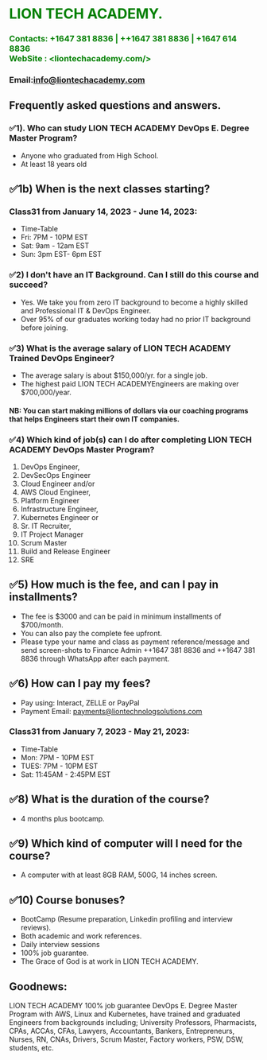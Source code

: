 #  **<span style="color:green">LION TECH ACADEMY.</span>**
### **<span style="color:green">Contacts: +1647 381 8836 | ++1647 381 8836 | +1647 614 8836 <br> WebSite : <liontechacademy.com/></span>**
### **Email:info@liontechacademy.com**

## Frequently asked questions and answers.
### ✅1). Who can study LION TECH ACADEMY DevOps E. Degree Master Program?
+ Anyone who graduated from High School.
+ At least 18 years old

## ✅1b)	When is the next classes starting?  
### Class31 from January 14, 2023 - June 14, 2023:
+ Time-Table
+ Fri: 7PM - 10PM EST
+ Sat: 9am - 12am EST
+ Sun: 3pm EST- 6pm  EST 

### ✅2)	I don't have an IT Background. Can I still do this course and succeed? 
+ Yes. We take you from zero IT background to become a highly skilled and Professional IT & DevOps Engineer.
+ Over 95% of our graduates working today had no prior IT background before joining.

### ✅3)	What is the average salary of LION TECH ACADEMY Trained DevOps Engineer? 
+ The average salary is about $150,000/yr. for a single job.
+ The highest paid LION TECH ACADEMYEngineers are making over $700,000/year. 
#### NB: You can start making millions of dollars via our coaching programs that helps Engineers start their own IT companies.

### ✅4)	Which kind of job(s) can I do after completing LION TECH ACADEMY DevOps Master Program?

 1. DevOps Engineer,
 2. DevSecOps Engineer
 3. Cloud Engineer and/or 
 4. AWS Cloud Engineer,
 4. Platform Engineer 
 5. Infrastructure Engineer,
 6. Kubernetes Engineer or 
 7. Sr. IT Recruiter,
 8. IT Project Manager  
 9. Scrum Master
 10. Build and Release Engineer
 11. SRE
 
 ## ✅5)	How much is the fee, and can I pay in installments?
+ The fee is $3000 and can be paid in minimum installments of $700/month.
+ You can also pay the complete fee upfront.
+ Please type your name and class as payment reference/message and send screen-shots to Finance Admin ++1647 381 8836 and ++1647 381 8836 through WhatsApp after each payment.

## ✅6)	How can I pay my fees?
+ Pay using: Interact, ZELLE or PayPal
+ Payment Email: payments@liontechnologsolutions.com  
 
### Class31 from January 7, 2023 - May 21, 2023:
+ Time-Table
+ Mon: 7PM - 10PM EST
+ TUES: 7PM - 10PM EST
+ Sat: 11:45AM - 2:45PM  EST  
## ✅8)	What is the duration of the course?  
+ 4 months plus bootcamp.

## ✅9)	Which kind of computer will I need for the course?
+ A computer with at least 8GB RAM, 500G, 14 inches screen.

## ✅10) Course bonuses?
+ BootCamp (Resume preparation, Linkedin profiling and interview reviews).
+ Both academic and work references.
+ Daily interview sessions
+ 100% job guarantee.
+ The Grace of God is at work in LION TECH ACADEMY.

## Goodnews:
LION TECH ACADEMY 100% job guarantee DevOps E. Degree Master Program with AWS, Linux and Kubernetes, have trained and graduated Engineers from backgrounds including; University Professors,  Pharmacists, CPAs, ACCAs, CFAs, Lawyers, Accountants, Bankers, Entrepreneurs, Nurses, RN, CNAs, Drivers, Scrum Master, Factory workers, PSW, DSW, students, etc.
